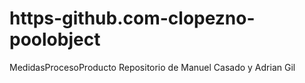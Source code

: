 # https-github.com-clopezno-poolobject
MedidasProcesoProducto
Repositorio de Manuel Casado y Adrian Gil
